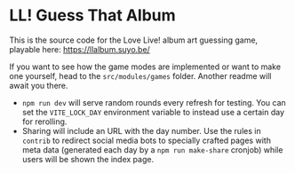 # LL! Guess That Album

This is the source code for the Love Live! album art guessing game, playable here: https://llalbum.suyo.be/

If you want to see how the game modes are implemented or want to make one yourself, head to the `src/modules/games`
folder. Another readme will await you there.

-   `npm run dev` will serve random rounds every refresh for testing. You can set the `VITE_LOCK_DAY` environment variable
    to instead use a certain day for rerolling.
-   Sharing will include an URL with the day number. Use the rules in `contrib` to redirect social media bots to
    specially crafted pages with meta data (generated each day by a `npm run make-share` cronjob) while users will be
    shown the index page.
